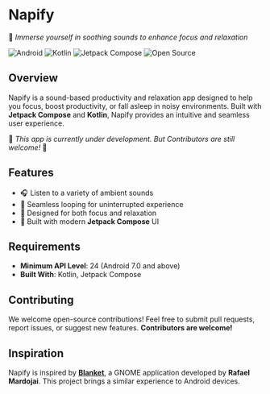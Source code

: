 # Napify

🎵 *Immerse yourself in soothing sounds to enhance focus and relaxation*

![Android](https://img.shields.io/badge/Android-3DDC84?logo=android&logoColor=white)
![Kotlin](https://img.shields.io/badge/Kotlin-7F52FF?logo=kotlin&logoColor=white)
![Jetpack Compose](https://img.shields.io/badge/Jetpack_Compose-03D2A8?logo=jetpack&logoColor=white)
![Open Source](https://img.shields.io/badge/Open%20Source-89CFF0?logo=github&logoColor=white)

## Overview
Napify is a sound-based productivity and relaxation app designed to help you focus, boost productivity, or fall asleep in noisy environments. Built with **Jetpack Compose** and **Kotlin**, Napify provides an intuitive and seamless user experience.

🚧 *This app is currently under development. But Contributors are still welcome!* 🚧

## Features
- 🎧 Listen to a variety of ambient sounds
- 🔄 Seamless looping for uninterrupted experience
- 🌙 Designed for both focus and relaxation
- 📱 Built with modern **Jetpack Compose** UI

## Requirements
- **Minimum API Level**: 24 (Android 7.0 and above)
- **Built With**: Kotlin, Jetpack Compose

## Contributing
We welcome open-source contributions! Feel free to submit pull requests, report issues, or suggest new features. **Contributors are welcome!**

## Inspiration
Napify is inspired by **[Blanket](https://github.com/rafaelmardojai/blanket)**, a GNOME application developed by **Rafael Mardojai**. This project brings a similar experience to Android devices.
``````